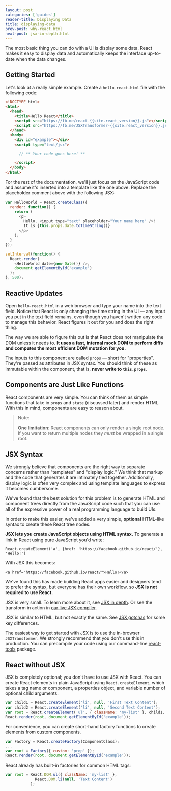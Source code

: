 ```yaml
---
layout: post
categories: ['guides']
reader-title: Displaying Data
title: displaying-data
prev-post: why-react.html
next-post: jsx-in-depth.html
---
```


The most basic thing you can do with a UI is display some data. React makes it easy to display data and automatically keeps the interface up-to-date when the data changes.


## Getting Started

Let's look at a really simple example. Create a `hello-react.html` file with the following code:

```html
<!DOCTYPE html>
<html>
  <head>
    <title>Hello React</title>
    <script src="https://fb.me/react-{{site.react_version}}.js"></script>
    <script src="https://fb.me/JSXTransformer-{{site.react_version}}.js"></script>
  </head>
  <body>
    <div id="example"></div>
    <script type="text/jsx">

      // ** Your code goes here! **

    </script>
  </body>
</html>
```

For the rest of the documentation, we'll just focus on the JavaScript code and assume it's inserted into a template like the one above. Replace the placeholder comment above with the following JSX:

```javascript
var HelloWorld = React.createClass({
  render: function() {
    return (
      <p>
        Hello, <input type="text" placeholder="Your name here" />!
        It is {this.props.date.toTimeString()}
      </p>
    );
  }
});

setInterval(function() {
  React.render(
    <HelloWorld date={new Date()} />,
    document.getElementById('example')
  );
}, 500);
```


## Reactive Updates

Open `hello-react.html` in a web browser and type your name into the text field. Notice that React is only changing the time string in the UI — any input you put in the text field remains, even though you haven't written any code to manage this behavior. React figures it out for you and does the right thing.

The way we are able to figure this out is that React does not manipulate the DOM unless it needs to. **It uses a fast, internal mock DOM to perform diffs and computes the most efficient DOM mutation for you.**

The inputs to this component are called `props` — short for "properties". They're passed as attributes in JSX syntax. You should think of these as immutable within the component, that is, **never write to `this.props`**.


## Components are Just Like Functions

React components are very simple. You can think of them as simple functions that take in `props` and `state` (discussed later) and render HTML. With this in mind, components are easy to reason about.

> Note:
>
> **One limitation**: React components can only render a single root node. If you want to return multiple nodes they *must* be wrapped in a single root.


## JSX Syntax

We strongly believe that components are the right way to separate concerns rather than "templates" and "display logic." We think that markup and the code that generates it are intimately tied together. Additionally, display logic is often very complex and using template languages to express it becomes cumbersome.

We've found that the best solution for this problem is to generate HTML and component trees directly from the JavaScript code such that you can use all of the expressive power of a real programming language to build UIs.

In order to make this easier, we've added a very simple, **optional** HTML-like syntax to create these React tree nodes.

**JSX lets you create JavaScript objects using HTML syntax.** To generate a link in React using pure JavaScript you'd write:

`React.createElement('a', {href: 'https://facebook.github.io/react/'}, 'Hello!')`

With JSX this becomes:

`<a href="https://facebook.github.io/react/">Hello!</a>`

We've found this has made building React apps easier and designers tend to prefer the syntax, but everyone has their own workflow, so **JSX is not required to use React.**

JSX is very small. To learn more about it, see [JSX in depth](/react/docs/jsx-in-depth.html). Or see the transform in action in [our live JSX compiler](/react/jsx-compiler.html).

JSX is similar to HTML, but not exactly the same. See [JSX gotchas](/react/docs/jsx-gotchas.html) for some key differences.

The easiest way to get started with JSX is to use the in-browser `JSXTransformer`. We strongly recommend that you don't use this in production. You can precompile your code using our command-line [react-tools](https://www.npmjs.com/package/react-tools) package.


## React without JSX

JSX is completely optional; you don't have to use JSX with React. You can create React elements in plain JavaScript using `React.createElement`, which takes a tag name or component, a properties object, and variable number of optional child arguments.

```javascript
var child1 = React.createElement('li', null, 'First Text Content');
var child2 = React.createElement('li', null, 'Second Text Content');
var root = React.createElement('ul', { className: 'my-list' }, child1, child2);
React.render(root, document.getElementById('example'));
```

For convenience, you can create short-hand factory functions to create elements from custom components.

```javascript
var Factory = React.createFactory(ComponentClass);
...
var root = Factory({ custom: 'prop' });
React.render(root, document.getElementById('example'));
```
 
 React already has built-in factories for common HTML tags:

```javascript
var root = React.DOM.ul({ className: 'my-list' },
             React.DOM.li(null, 'Text Content')
           );
```

